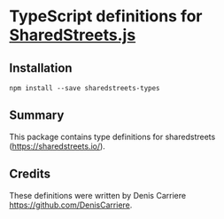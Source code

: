 # TypeScript definitions for [SharedStreets.js](https://sharedstreets.io/)

## Installation

```
npm install --save sharedstreets-types
```

## Summary

This package contains type definitions for sharedstreets (https://sharedstreets.io/).

## Credits

These definitions were written by Denis Carriere https://github.com/DenisCarriere.